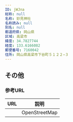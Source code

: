 ```yaml
---
ID: jWJna
総称: null
名称: 妙見神社
名称読み: null
別名: null
都道府県: 岡山県
区域: 高梁市
緯度: 34.7827744
経度: 133.6166082
郵便番号: 7160042
住所: 岡山県高梁市下谷町５１２２−３
---
```


## その他

### 参考URL

| URL | 説明          |
| --- | ------------- |
|     | OpenStreetMap |
